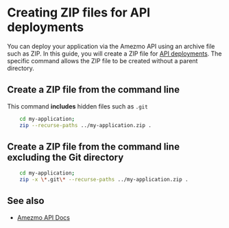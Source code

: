 # Creating ZIP files for API deployments

You can deploy your application via the Amezmo API using an archive file such as ZIP. In this guide, you will
create a ZIP file for [API deployments](/docs/api/deployments/post). The specific command allows
the ZIP file to be created without a parent directory.

## Create a ZIP file from the command line

This command **includes** hidden files such as `.git`

```bash
    cd my-application;
    zip --recurse-paths ../my-application.zip .
```

## Create a ZIP file from the command line excluding the Git directory
```bash
    cd my-application;
    zip -x \*.git\* --recurse-paths ../my-application.zip .
```

## See also
- [Amezmo API Docs](/docs/api)

